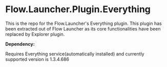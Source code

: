Flow.Launcher.Plugin.Everything
=====================

This is the repo for the Flow.Launcher's Everything plugin. This plugin has been extracted out of Flow Launcher as its core functionalities have been replaced by Explorer plugin.

**Dependency:**

Requires Everything service(automatically installed) and currently supported version is 1.3.4.686
